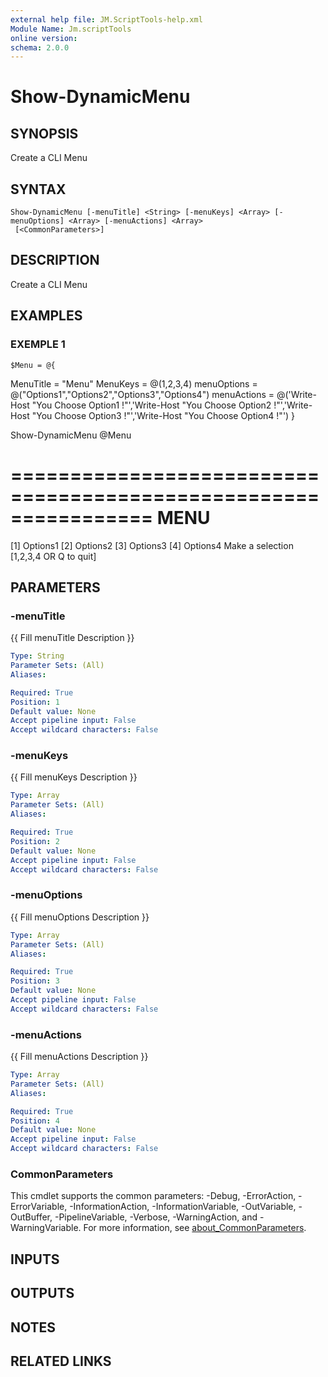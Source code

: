 ```yaml
---
external help file: JM.ScriptTools-help.xml
Module Name: Jm.scriptTools
online version:
schema: 2.0.0
---
```


# Show-DynamicMenu

## SYNOPSIS
Create a CLI Menu

## SYNTAX

```
Show-DynamicMenu [-menuTitle] <String> [-menuKeys] <Array> [-menuOptions] <Array> [-menuActions] <Array>
 [<CommonParameters>]
```

## DESCRIPTION
Create a CLI Menu

## EXAMPLES

### EXEMPLE 1
```
$Menu = @{
```

MenuTitle = "Menu"
    MenuKeys = @(1,2,3,4)
    menuOptions = @("Options1","Options2","Options3","Options4")
    menuActions = @('Write-Host "You Choose Option1 !"','Write-Host "You Choose Option2 !"','Write-Host "You Choose Option3 !"','Write-Host "You Choose Option4 !"')
}

Show-DynamicMenu @Menu

================================================================ 
                                MENU
================================================================
\[1\] Options1
\[2\] Options2
\[3\] Options3
\[4\] Options4
Make a selection \[1,2,3,4 OR Q to quit\]

## PARAMETERS

### -menuTitle
{{ Fill menuTitle Description }}

```yaml
Type: String
Parameter Sets: (All)
Aliases:

Required: True
Position: 1
Default value: None
Accept pipeline input: False
Accept wildcard characters: False
```

### -menuKeys
{{ Fill menuKeys Description }}

```yaml
Type: Array
Parameter Sets: (All)
Aliases:

Required: True
Position: 2
Default value: None
Accept pipeline input: False
Accept wildcard characters: False
```

### -menuOptions
{{ Fill menuOptions Description }}

```yaml
Type: Array
Parameter Sets: (All)
Aliases:

Required: True
Position: 3
Default value: None
Accept pipeline input: False
Accept wildcard characters: False
```

### -menuActions
{{ Fill menuActions Description }}

```yaml
Type: Array
Parameter Sets: (All)
Aliases:

Required: True
Position: 4
Default value: None
Accept pipeline input: False
Accept wildcard characters: False
```

### CommonParameters
This cmdlet supports the common parameters: -Debug, -ErrorAction, -ErrorVariable, -InformationAction, -InformationVariable, -OutVariable, -OutBuffer, -PipelineVariable, -Verbose, -WarningAction, and -WarningVariable. For more information, see [about_CommonParameters](http://go.microsoft.com/fwlink/?LinkID=113216).

## INPUTS

## OUTPUTS

## NOTES

## RELATED LINKS
